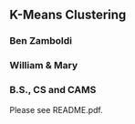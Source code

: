 ## K-Means Clustering
### Ben Zamboldi
### William & Mary
### B.S., CS and CAMS

Please see README.pdf.
